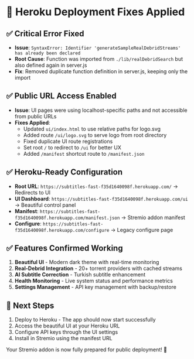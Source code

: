 # 🚀 Heroku Deployment Fixes Applied

## ✅ **Critical Error Fixed**
- **Issue**: `SyntaxError: Identifier 'generateSampleRealDebridStreams' has already been declared`
- **Root Cause**: Function was imported from `./lib/realDebridSearch` but also defined again in server.js
- **Fix**: Removed duplicate function definition in server.js, keeping only the import

## ✅ **Public URL Access Enabled**
- **Issue**: UI pages were using localhost-specific paths and not accessible from public URLs
- **Fixes Applied**:
  - Updated `ui/index.html` to use relative paths for logo.svg
  - Added route `/ui/logo.svg` to serve logo from root directory
  - Fixed duplicate UI route registrations
  - Set root `/` to redirect to `/ui` for better UX
  - Added `/manifest` shortcut route to `/manifest.json`

## ✅ **Heroku-Ready Configuration**
- **Root URL**: `https://subtitles-fast-f35d1640098f.herokuapp.com/` → Redirects to UI
- **UI Dashboard**: `https://subtitles-fast-f35d1640098f.herokuapp.com/ui` → Beautiful control panel
- **Manifest**: `https://subtitles-fast-f35d1640098f.herokuapp.com/manifest.json` → Stremio addon manifest
- **Configure**: `https://subtitles-fast-f35d1640098f.herokuapp.com/configure` → Legacy configure page

## ✅ **Features Confirmed Working**
1. **Beautiful UI** - Modern dark theme with real-time monitoring
2. **Real-Debrid Integration** - 20+ torrent providers with cached streams
3. **AI Subtitle Correction** - Turkish subtitle enhancement
4. **Health Monitoring** - Live system status and performance metrics
5. **Settings Management** - API key management with backup/restore

## 🎯 **Next Steps**
1. Deploy to Heroku - The app should now start successfully
2. Access the beautiful UI at your Heroku URL
3. Configure API keys through the UI settings
4. Install in Stremio using the manifest URL

Your Stremio addon is now fully prepared for public deployment! 🎉
